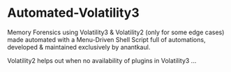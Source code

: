 # Automated-Volatility3
Memory Forensics using Volatility3 & Volatility2 (only for some edge cases) made automated with a Menu-Driven Shell Script full of automations, developed & maintained exclusively by anantkaul.

Volatility2 helps out when no availability of plugins in Volatility3 ...
